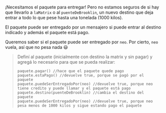 ¡Necesitamos el paquete para entregar! Pero no estamos seguros de si hay que llevarlo a `laMatrix` o al `puenteDeBrooklin`, un nuevo destino que deja entrar a todo lo que pese hasta una tonelada (1000 kilos).

El paquete puede ser entregado por un mensajero si puede entrar al destino indicado y además el paquete está pago.

Queremos saber si el paquete puede ser entregado por `neo`. Por cierto, `neo` vuela, así que no pesa nada :smiley:

> Definí al paquete (inicialmente con destino la matrix y sin pagar) y agregá lo necesario para que se pueda realizar:
> 
> ```wollok
> paquete.pagar() //hace que el paquete quede pago 
> paquete.estaPago() //devuelve true, porque se pagó por el paquete 
> paquete.puedeSerEntregadoPor(neo) //devuelve true, porque neo tiene credito y puede llamar y el paquete está pago
> paquete.destino(puenteDeBrooklin) //cambia el destino del paquete
> paquete.puedeSerEntregadoPor(neo) //devuelve true, porque neo pesa menos de 1000 kilos y sigue estando pago el paquete
> ```